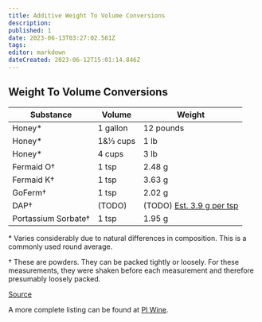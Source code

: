 ```yaml
---
title: Additive Weight To Volume Conversions
description: 
published: 1
date: 2023-06-13T03:27:02.581Z
tags: 
editor: markdown
dateCreated: 2023-06-12T15:01:14.846Z
---
```


## Weight To Volume Conversions

Substance | Volume | Weight
---|---|----
Honey* | 1 gallon | 12 pounds
Honey* | 1&amp;⅓ cups| 1 lb
Honey* | 4 cups | 3 lb
Fermaid O† | 1 tsp| 2.48 g
Fermaid K† | 1 tsp| 3.63 g
GoFerm† | 1 tsp| 2.02 g
DAP† | (TODO) | (TODO) [Est. 3.9 g per tsp](https://drive.google.com/file/d/0BwMEz0IKBalddGJ3WUdMTDhUNGVTeDZXT0dYY0M5QQ/view)
Portassium Sorbate† | 1 tsp| 1.95 g

\* Varies considerably due to natural differences in composition. This is a commonly used round average.

† These are powders. They can be packed tightly or loosely. For these measurements, they were shaken before each measurement and therefore presumably loosely packed.


[Source](http://redd.it/2cfjy5)

A more complete listing can be found at [PI Wine](https://www.piwine.com/media/home-wine-making-basics/weights_and_measures.pdf).